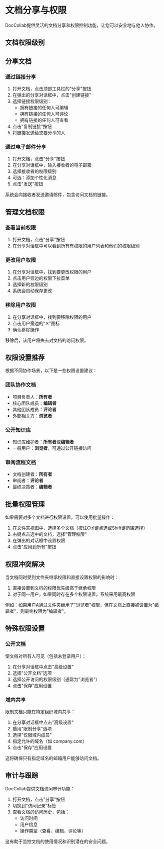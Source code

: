 # 文档分享与权限

DocCollab提供灵活的文档分享和权限控制功能，让您可以安全地与他人协作。

## 文档权限级别



## 分享文档

### 通过链接分享

1. 打开文档，点击顶部工具栏的"分享"按钮
2. 在弹出的分享对话框中，点击"创建链接"
3. 选择链接权限级别：
   - 拥有链接的任何人可编辑
   - 拥有链接的任何人可评论
   - 拥有链接的任何人可查看
4. 点击"复制链接"按钮
5. 将链接发送给您要分享的人

### 通过电子邮件分享

1. 打开文档，点击"分享"按钮
2. 在分享对话框中，输入接收者的电子邮箱
3. 选择接收者的权限级别
4. 可选：添加个性化消息
5. 点击"发送"按钮

系统会向接收者发送邀请邮件，包含访问文档的链接。

## 管理文档权限

### 查看当前权限

1. 打开文档，点击"分享"按钮
2. 在分享对话框中可以看到所有有权限的用户列表和他们的权限级别

### 更改用户权限

1. 在分享对话框中，找到要更改权限的用户
2. 点击用户旁边的权限下拉菜单
3. 选择新的权限级别
4. 系统会自动保存更改

### 移除用户权限

1. 在分享对话框中，找到要移除权限的用户
2. 点击用户旁边的"✕"图标
3. 确认移除操作

移除后，该用户将失去对文档的访问权限。

## 权限设置推荐

根据不同协作场景，以下是一些权限设置建议：

### 团队协作文档

- 项目负责人：**所有者**
- 核心团队成员：**编辑者**
- 其他团队成员：**评论者**
- 外部相关方：**浏览者**

### 公开知识库

- 知识库维护者：**所有者**或**编辑者**
- 一般用户：**浏览者**，可通过公开链接访问

### 审阅流程文档

- 文档创建者：**所有者**
- 审阅者：**评论者**
- 最终决策者：**编辑者**

## 批量权限管理

如果需要对多个文档进行权限设置，可以使用批量操作：

1. 在文件夹视图中，选择多个文档（按住Ctrl键点选或Shift键范围选择）
2. 右键点击选中的文档，选择"管理权限"
3. 在弹出的对话框中设置权限
4. 点击"应用到所有"按钮

## 权限冲突解决

当文档同时受到文件夹继承权限和直接设置权限的影响时：

1. 直接设置到文档的权限优先级高于继承权限
2. 对于同一用户，如果同时存在多个权限设置，系统采用最高权限

例如：如果用户A通过文件夹继承了"浏览者"权限，但在文档上直接被设置为"编辑者"，则最终权限为"编辑者"。

## 特殊权限设置

### 公开文档

使文档对所有人可见（包括未登录用户）：

1. 在分享对话框中点击"高级设置"
2. 选择"公开文档"选项
3. 选择公开访问的权限级别（通常为"浏览者"）
4. 点击"保存"应用设置

### 域内共享

限制文档只能在特定组织域内共享：

1. 在分享对话框中点击"高级设置"
2. 启用"限制分享"选项
3. 选择"仅限域内成员"
4. 指定允许的域名（如 company.com）
5. 点击"保存"应用设置

这将确保只有指定域名的邮箱用户能够访问文档。

## 审计与跟踪

DocCollab提供文档访问审计功能：

1. 打开文档，点击"分享"按钮
2. 切换到"访问记录"标签
3. 查看文档的访问历史，包括：
   - 访问时间
   - 用户信息
   - 操作类型（查看、编辑、评论等）

这有助于监控文档的使用情况和识别潜在的安全问题。 